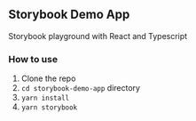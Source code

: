 ## Storybook Demo App

Storybook playground with React and Typescript

### How to use

1. Clone the repo
2. `cd storybook-demo-app` directory
3. `yarn install`
4. `yarn storybook`
